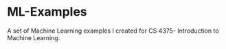 # ML-Examples
A set of Machine Learning examples I created for CS 4375- Introduction to Machine Learning.
